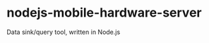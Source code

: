 nodejs-mobile-hardware-server
=============================

Data sink/query tool, written in Node.js
